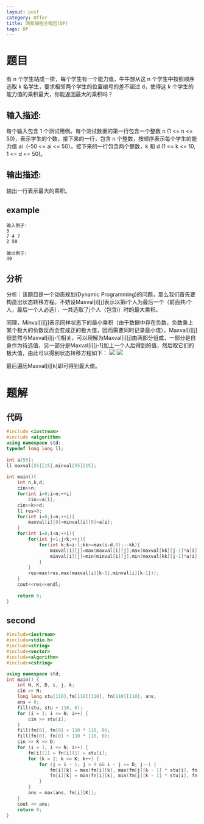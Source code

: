 ```yaml
---
layout: post
category: Offer
title: 网易编程合唱团(DP)
tags: DP
---
```


# 题目
有 n 个学生站成一排，每个学生有一个能力值，牛牛想从这 n 个学生中按照顺序选取 k 名学生，要求相邻两个学生的位置编号的差不超过 d，使得这 k 个学生的能力值的乘积最大，你能返回最大的乘积吗？ 

## 输入描述:
每个输入包含 1 个测试用例。每个测试数据的第一行包含一个整数 n (1 <= n <= 50)，表示学生的个数，接下来的一行，包含 n 个整数，按顺序表示每个学生的能力值 ai（-50 <= ai <= 50）。接下来的一行包含两个整数，k 和 d (1 <= k <= 10, 1 <= d <= 50)。

## 输出描述:
输出一行表示最大的乘积。

## example

    输入例子:
    3
    7 4 7
    2 50

    输出例子:
    49

## 分析
分析：该题目是一个动态规划(Dynamic Programming)的问题，那么我们首先要构造出状态转移方程。不妨设Maxval[i][j]表示以第i个人为最后一个（前面共i个人，最后一个人必选），一共选取了j个人（包含i）时的最大乘积。

同理，Minval[i][j]表示同样状态下的最小乘积（由于数据中存在负数，负数乘上某个极大的负数反而会变成正的极大值，因而需要同时记录最小值）。Maxval[i][j]很显然与Maxval[i][j-1]相关，可以理解为Maxval[i][j]由两部分组成，一部分是自身作为待选值，另一部分是Maxval[i][j-1]加上一个人后得到的值，然后取它们的极大值，由此可以得到状态转移方程如下：
![](https://i.imgur.com/iqZhzKn.png)
![](https://i.imgur.com/0QeCVNE.png)

最后遍历Maxval[i][k]即可得到最大值。
# 题解

## 代码
```c++
#include <iostream>  
#include <algorithm>  
using namespace std;    
typedef long long ll;    
    
int a[55];    
ll maxval[55][15],minval[55][15];   
    
int main(){    
    int n,k,d;    
    cin>>n;  
    for(int i=0;i<n;++i)  
        cin>>a[i];    
    cin>>k>>d;    
    ll res=0;    
    for(int i=0;i<n;++i){  
        maxval[i][0]=minval[i][0]=a[i];  
    }  
    for(int i=0;i<n;++i){    
        for(int j=1;j<k;++j){    
            for(int k;k=i-1;kk>=max(i-d,0);--kk){    
                maxval[i][j]=max(maxval[i][j],max(maxval[kk][j-1]*a[i],minval[kk][j-1]*a[i]));    
                minval[i][j]=min(minval[i][j],min(maxval[kk][j-1]*a[i],minval[kk][j-1]*a[i]));    
            }    
        }    
        res=max(res,max(maxval[i][k-1],minval[i][k-1]));    
    }    
    cout<<res<<endl;  
  
    return 0;    
}  
```

## second
```c++
#include<iostream>
#include<stdio.h>
#include<string>
#include<vector>
#include<algorithm>
#include<cstring>

using namespace std;
int main() {
	int N, K, D, i, j, k;
	cin >> N;
	long long stu[110],fm[110][110], fn[110][110], ans;
	ans = 0;
	fill(stu, stu + 110, 0);
	for (i = 1; i <= N; i++) {
		cin >> stu[i];
	}
	fill(fm[0], fm[0] + 110 * 110, 0);
	fill(fn[0], fn[0] + 110 * 110, 0);
	cin >> K >> D;
	for (i = 1; i <= N; i++) {
		fm[i][1] = fn[i][1] = stu[i];
		for (k = 2; k <= K; k++) {
			for (j = i - 1; j > 0 && i - j <= D; j--) {
				fm[i][k] = max(fm[i][k], max(fm[j][k - 1] * stu[i], fn[j][k - 1] * stu[i]));
				fn[i][k] = min(fn[i][k], min(fm[j][k - 1] * stu[i], fn[j][k - 1] * stu[i]));
			}
		}
		ans = max(ans, fm[i][K]);
	}
	cout << ans;
	return 0;
}
```